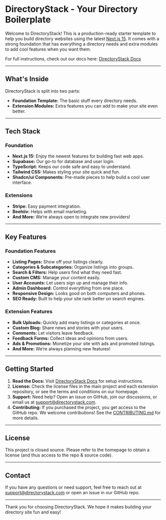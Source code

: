 # DirectoryStack - Your Directory Boilerplate

Welcome to DirectoryStack! This is a production-ready starter template to help you build directory websites using the latest [Next.js 15](https://nextjs.org). It comes with a strong foundation that has everything a directory needs and extra modules to add cool features when you want them.

For full instructions, check out our docs here: [DirectoryStack Docs](https://directorystack.com/docs)

---

## What's Inside

DirectoryStack is split into two parts:

- **Foundation Template:** The basic stuff every directory needs.
- **Extension Modules:** Extra features you can add to make your site even better.

---

## Tech Stack

### Foundation

- **Next.js 15:** Enjoy the newest features for building fast web apps.
- **Supabase:** Our go-to for database and user login.
- **TypeScript:** Keeps our code safe and easy to understand.
- **Tailwind CSS:** Makes styling your site quick and fun.
- **Shadcn/ui Components:** Pre-made pieces to help build a cool user interface.

### Extensions

- **Stripe:** Easy payment integration.
- **Beehiiv:** Helps with email marketing.
- **And More:** We’re always open to integrate new providers!

---

## Key Features

### Foundation Features

- **Listing Pages:** Show off your listings clearly.
- **Categories & Subcategories:** Organize listings into groups.
- **Search & Filters:** Help users find what they need fast.
- **Custom CMS:** Manage your content easily.
- **User Accounts:** Let users sign up and manage their info.
- **Admin Dashboard:** Control everything from one place.
- **Responsive Design:** Looks good on both computers and phones.
- **SEO Ready:** Built to help your site rank better on search engines.

### Extension Features

- **Bulk Uploads:** Quickly add many listings or categories at once.
- **Custom Blog:** Share news and stories with your users.
- **Comments:** Let visitors leave feedback.
- **Feedback Forms:** Collect ideas and opinions from users.
- **Ads & Promotions:** Monetize your site with ads and promoted listings.
- **And More:** We’re always planning new features!

---

## Getting Started

1. **Read the Docs:** Visit [DirectoryStack Docs](https://directorystack.com/docs) for setup instructions.
2. **License:** Check the license files in the main project and each extension repository, or see the terms and conditions on our homepage.
3. **Support:** Need help? Open an issue on GitHub, join our discussions, or email us at [support@directorystack.com](mailto:support@directorystack.com).
4. **Contributing:** If you purchased the project, you get access to the GitHub repo. We welcome contributions! See the [CONTRIBUTING.md](./CONTRIBUTING.md) for more details.

---

## License

This project is closed source. Please refer to the homepage to obtain a license (and thus access to the repo & source code).

---

## Contact

If you have any questions or need support, feel free to reach out at [support@directorystack.com](mailto:support@directorystack.com) or open an issue in our GitHub repo.

---

Thank you for choosing DirectoryStack. We hope it makes building your directory site fun and easy!
